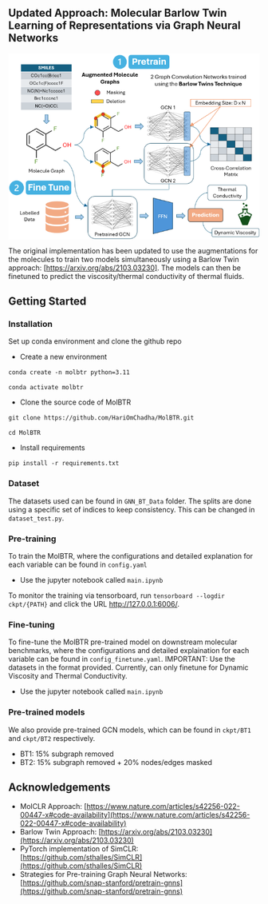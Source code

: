 ## Updated Approach: Molecular Barlow Twin Learning of Representations via Graph Neural Networks ##

<img align='center' src="figs/BT_pipeline.png" width="700">

The original implementation has been updated to use the augmentations for the molecules to train two models simultaneously using a Barlow Twin approach: [https://arxiv.org/abs/2103.03230]. The models can then be finetuned to predict the viscosity/thermal conductivity of thermal fluids. 

## Getting Started

### Installation

Set up conda environment and clone the github repo


- Create a new environment
```
conda create -n molbtr python=3.11
```
```
conda activate molbtr
```
- Clone the source code of MolBTR
```
git clone https://github.com/HariOmChadha/MolBTR.git
```
```
cd MolBTR
```
- Install requirements
```
pip install -r requirements.txt
```

### Dataset

The datasets used can be found in `GNN_BT_Data` folder. The splits are done using a specific set of indices to keep consistency. This can be changed in `dataset_test.py`.

### Pre-training

To train the MolBTR, where the configurations and detailed explanation for each variable can be found in `config.yaml`

- Use the jupyter notebook called `main.ipynb`

To monitor the training via tensorboard, run `tensorboard --logdir ckpt/{PATH}` and click the URL http://127.0.0.1:6006/.

### Fine-tuning 

To fine-tune the MolBTR pre-trained model on downstream molecular benchmarks, where the configurations and detailed explaination for each variable can be found in `config_finetune.yaml`. IMPORTANT: Use the datasets in the format provided. Currently, can only finetune for Dynamic Viscosity and Thermal Conductivity. 

- Use the jupyter notebook called `main.ipynb` 


### Pre-trained models

We also provide pre-trained GCN models, which can be found in `ckpt/BT1` and `ckpt/BT2` respectively.
- BT1: 15% subgraph removed
- BT2: 15% subgraph removed + 20% nodes/edges masked

## Acknowledgements
- MolCLR Approach: [https://www.nature.com/articles/s42256-022-00447-x#code-availability](https://www.nature.com/articles/s42256-022-00447-x#code-availability)
- Barlow Twin Approach: [https://arxiv.org/abs/2103.03230](https://arxiv.org/abs/2103.03230)
- PyTorch implementation of SimCLR: [https://github.com/sthalles/SimCLR](https://github.com/sthalles/SimCLR)
- Strategies for Pre-training Graph Neural Networks: [https://github.com/snap-stanford/pretrain-gnns](https://github.com/snap-stanford/pretrain-gnns)
